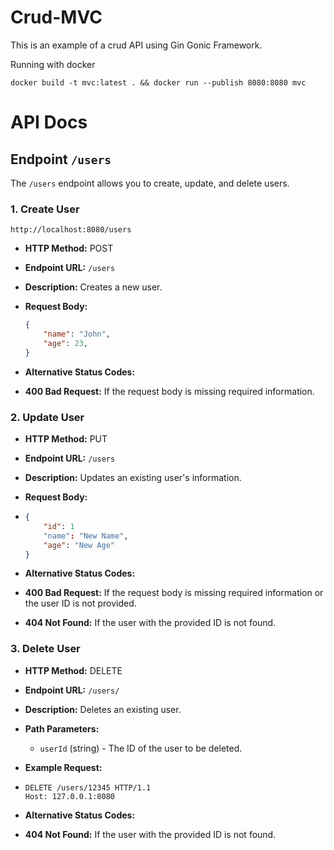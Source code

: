 # Crud-MVC

This is an example of a crud API using Gin Gonic Framework.

Running with docker

```
docker build -t mvc:latest . && docker run --publish 8080:8080 mvc
```

# API Docs

## Endpoint `/users`

The `/users` endpoint allows you to create, update, and delete users.

### 1. Create User

```
http://localhost:8080/users
```

- **HTTP Method:** POST

- **Endpoint URL:** `/users`

- **Description:** Creates a new user.

- **Request Body:**
  
  ```json
  {
      "name": "John",
      "age": 23,
  }
  ```

- **Alternative Status Codes:**

- **400 Bad Request:** If the request body is missing required information.

### 2. Update User

- **HTTP Method:** PUT

- **Endpoint URL:** `/users`

- **Description:** Updates an existing user's information.

- **Request Body:**

- ```json
  {
      "id": 1
      "name": "New Name",
      "age": "New Age"
  }
  ```

- **Alternative Status Codes:**

- **400 Bad Request:** If the request body is missing required information or the user ID is not provided.

- **404 Not Found:** If the user with the provided ID is not found.

### 3. Delete User

- **HTTP Method:** DELETE

- **Endpoint URL:** `/users/`

- **Description:** Deletes an existing user.

- **Path Parameters:**
  
  - `userId` (string) - The ID of the user to be deleted.

- **Example Request:**

- ```http
  DELETE /users/12345 HTTP/1.1
  Host: 127.0.0.1:8080
  ```

- **Alternative Status Codes:**

- **404 Not Found:** If the user with the provided ID is not found.
